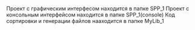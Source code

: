 Проект с графическим интерфесом находится в папке SPP_1 
Проект с консольным интерфейсом находится в папке SPP_1(console)
Код сортировки и генерации файлов нааходится в папке MyLib_1 
